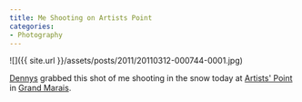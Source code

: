 ```yaml
---
title: Me Shooting on Artists Point
categories:
- Photography
---
```


![]({{ site.url }}/assets/posts/2011/20110312-000744-0001.jpg)
  



[Dennys](http://dennysphoto.com/) grabbed this shot of me shooting in the snow today at [Artists' Point](http://grandmarais.com/lake/lake.php?page=Artists%20Point) in [Grand Marais](http://grandmarais.com/).
